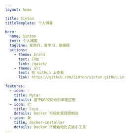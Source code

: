 ```yaml
---
layout: home

title: Sinton
titleTemplate: 个人博客

hero:
  name: Sinton
  text: 个人博客
  tagline: 爱旅行，爱学习，爱编程
  actions:
    - theme: brand
      text: 开始
      link: /quick/
    - theme: alt
      text: 在 Github 上查看
      link: https://github.com/Sinton/sinton.github.io

features:
  - icon: 💡
    title: MyCar
    details: 基于OBD2协议的车连应用
  - icon: 📦
    title: Coco
    details: Docker 可视化管理控制台
  - icon: 🛠️
    title: docker-installer
    details: Docker 环境自动化安装小工具
---
```

